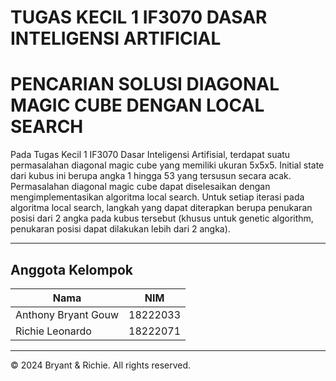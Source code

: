 # TUGAS KECIL 1 IF3070 DASAR INTELIGENSI ARTIFICIAL

# PENCARIAN SOLUSI DIAGONAL MAGIC CUBE DENGAN LOCAL SEARCH

Pada Tugas Kecil 1 IF3070 Dasar Inteligensi Artifisial, terdapat suatu permasalahan diagonal magic cube yang memiliki ukuran 5x5x5. Initial state dari kubus ini berupa angka 1 hingga 53 yang tersusun secara acak. Permasalahan diagonal magic cube dapat diselesaikan dengan mengimplementasikan algoritma local search. Untuk setiap iterasi pada algoritma local search, langkah yang dapat diterapkan berupa penukaran posisi dari 2 angka pada kubus tersebut (khusus untuk genetic algorithm, penukaran posisi dapat dilakukan lebih dari 2 angka).

---

## Anggota Kelompok

| Nama                | NIM      |
| ------------------- | -------- |
| Anthony Bryant Gouw | 18222033 |
| Richie Leonardo     | 18222071 |

---

© 2024 Bryant & Richie. All rights reserved.
